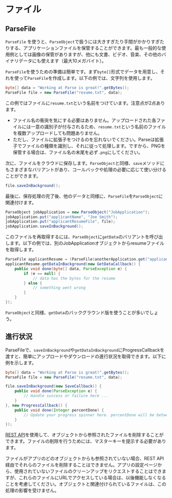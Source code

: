 # ファイル

## ParseFile

`ParseFile` を使うと、`ParseObject`で扱うには大きすぎたり手間がかかりすぎたりする、アプリケーションファイルを保管することができます。最も一般的な使用例としては画像の保管がありますが、他にも文書、ビデオ、音楽、その他のバイナリデータにも使えます（最大10メガバイト）。

`ParseFile`を使うための準備は簡単です。まず`byte[]`形式でデータを用意し、それを使って`ParseFile`を作成します。以下の例では、文字列を使用します。

```java
byte[] data = "Working at Parse is great!".getBytes();
ParseFile file = new ParseFile("resume.txt", data);
```

この例ではファイルに`resume.txt`という名前をつけています。注意点が2点あります。 

*   ファイル名の衝突を気にする必要はありません。アップロードされた各ファイルには一意の識別子が付与されるため、`resume.txt`という名前のファイルを複数アップロードしても問題ありません。
*   ただし、ファイルに拡張子をつけるのを忘れないでください。Parseは拡張子でファイルの種類を識別し、それに従って処理します。ですから、PNGを保管する場合は、ファイル名の末尾を必ず`.png`にしてください。

次に、ファイルをクラウドに保存します。`ParseObject`と同様、`save`メソッドにもさまざまなバリアントがあり、コールバックや処理の必要に応じて使い分けることができます。

```java
file.saveInBackground();
```

最後に、保存処理の完了後、他のデータと同様に、`ParseFile`を`ParseObject`に関連付けます。

```java
ParseObject jobApplication = new ParseObject("JobApplication");
jobApplication.put("applicantName", "Joe Smith");
jobApplication.put("applicantResumeFile", file);
jobApplication.saveInBackground();
```

このファイルを再取得するには、`ParseObject`に`getData`のバリアントを呼び出します。以下の例では、別のJobApplicationオブジェクトからresumeファイルを取得します。

```java
ParseFile applicantResume = (ParseFile)anotherApplication.get("applicantResumeFile");
applicantResume.getDataInBackground(new GetDataCallback() {
    public void done(byte[] data, ParseException e) {
        if (e == null) {
            // data has the bytes for the resume
        } else {
            // something went wrong
        }
    }
});
```

`ParseObject`と同様、`getData`のバックグラウンド版を使うことが多いでしょう。

## 進行状況

ParseFileで、`saveInBackground`や`getDataInBackground`にProgressCallbackを渡すと、簡単にアップロードやダウンロードの進行状況を取得できます。以下に例を示します。

```java
byte[] data = "Working at Parse is great!".getBytes();
ParseFile file = new ParseFile("resume.txt", data);

file.saveInBackground(new SaveCallback() {
    public void done(ParseException e) {
        // Handle success or failure here ...
    }
}, new ProgressCallback() {
    public void done(Integer percentDone) {
        // Update your progress spinner here. percentDone will be between 0 and 100.
    }
});
```

[REST API](/docs/rest#files-deleting)を使用して、オブジェクトから参照されたファイルを削除することができます。ファイルの削除を行うためには、マスターキーを提示する必要があります。

ファイルがアプリのどのオブジェクトからも参照されていない場合、REST API経由でそれらのファイルを削除することはできません。アプリの設定ページから、使用されていないファイルのクリーンアップをリクエストすることはできますが、これらのファイルにURLでアクセスしている場合は、以後機能しなくなることを考慮してください。オブジェクトと関連付けられているファイルは、この処理の影響を受けません。
